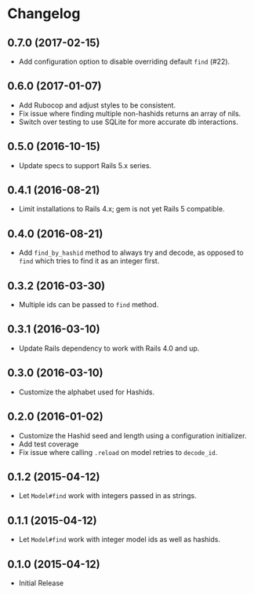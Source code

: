 # Changelog

## 0.7.0 (2017-02-15)
- Add configuration option to disable overriding default `find` (#22).

## 0.6.0 (2017-01-07)
- Add Rubocop and adjust styles to be consistent.
- Fix issue where finding multiple non-hashids returns an array of nils.
- Switch over testing to use SQLite for more accurate db interactions.

## 0.5.0 (2016-10-15)
- Update specs to support Rails 5.x series.

## 0.4.1 (2016-08-21)
- Limit installations to Rails 4.x; gem is not yet Rails 5 compatible.

## 0.4.0 (2016-08-21)
- Add `find_by_hashid` method to always try and decode, as opposed to `find` which tries to find it as an integer first.

## 0.3.2 (2016-03-30)
- Multiple ids can be passed to `find` method.

## 0.3.1 (2016-03-10)
- Update Rails dependency to work with Rails 4.0 and up.

## 0.3.0 (2016-03-10)
- Customize the alphabet used for Hashids.

## 0.2.0 (2016-01-02)

- Customize the Hashid seed and length using a configuration initializer.
- Add test coverage
- Fix issue where calling `.reload` on model retries to `decode_id`.

## 0.1.2 (2015-04-12)

- Let `Model#find` work with integers passed in as strings.

## 0.1.1 (2015-04-12)

- Let `Model#find` work with integer model ids as well as hashids.

## 0.1.0 (2015-04-12)

- Initial Release
